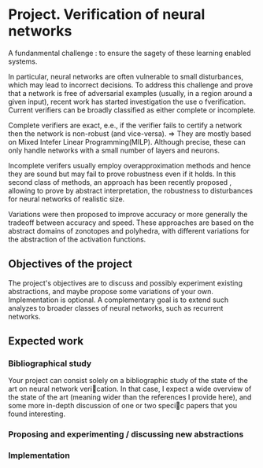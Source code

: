 # Project. Verification of neural networks

A fundanmental challenge : to ensure the sagety of these learning enabled systems.

In particular, neural networks are often vulnerable to small disturbances, which may lead to incorrect decisions. To address this challenge and prove that a network is free of adversarial examples (usually, in a region around a given input), recent work has started investigation the use o fverification. Current verifiers can be broadly classified as either complete or incomplete.

Complete verifiers are exact, e.e., if the verifier fails to certify a network then the network is non-robust (and vice-versa). => They are mostly based on Mixed Intefer Linear Programming(MILP). Although precise, these can only handle networks with a small number of layers and neurons.

Incomplete verifers usually employ overapproximation methods and hence they are sound but may fail to prove robustness even if it holds. In this
second class of methods, an approach has been recently proposed , allowing to prove by abstract interpretation, the robustness to disturbances for neural networks of realistic size.

Variations were then proposed to improve accuracy or more generally the tradeoff between accuracy and speed. These approaches are based on the abstract domains of zonotopes and polyhedra, with different variations for the abstraction of the activation functions.

## Objectives of the project

The project's objectives are to discuss and possibly experiment existing abstractions, and maybe propose some variations of your own. Implementation is optional. A complementary goal is to extend such analyzes to broader classes of neural networks, such as recurrent networks.

## Expected work

### Bibliographical study

Your project can consist solely on a bibliographic study of the state of the art on neural network verication. In that case, I expect a wide overview of the state of the art (meaning wider than the references I provide here), and some more in-depth discussion of one or two specic papers that you found interesting.



### Proposing and experimenting / discussing new abstractions


### Implementation